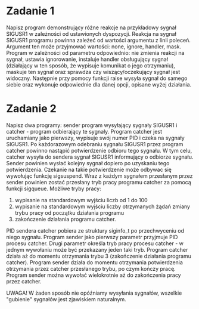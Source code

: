 # Zadanie 1
Napisz program demonstrujący różne reakcje na przykładowy sygnał SIGUSR1 w zależności od ustawionych dyspozycji. Reakcja na sygnał SIGUSR1 programu powinna zależeć od wartości argumentu z linii poleceń. Argument ten może przyjmować wartości: none, ignore, handler, mask. Program w zależności od parametru odpowiednio: nie zmienia reakcji na sygnał, ustawia ignorowanie, instaluje handler obsługujący sygnał (działający w ten sposób, że wypisuje komunikat o jego otrzymaniu), maskuje ten sygnał oraz sprawdza czy wiszący/oczekujący sygnał jest widoczny. Następnie przy pomocy funkcji raise wysyła sygnał do samego siebie oraz wykonuje odpowiednie dla danej opcji, opisane wyżej działania.

# Zadanie 2
Napisz dwa programy: sender program wysyłający sygnały SIGUSR1 i catcher - program odbierający te sygnały. Program catcher jest uruchamiany jako pierwszy, wypisuje swój numer PID i czeka na sygnały SIGUSR1. Po każdorazowym odebraniu sygnału SIGUSR1 przez program catcher powinno nastąpić potwierdzenie odbioru tego sygnału. W tym celu, catcher wysyła do sendera sygnał SIGUSR1 informujący o odbiorze sygnału. Sender powinien wysłać kolejny sygnał dopiero po uzyskaniu tego potwierdzenia. Czekanie na takie potwierdzenie może odbywac się wywołując funkcję sigsuspend. Wraz z każdym sygnałem przesłanym przez sender powinien zostać przesłany tryb pracy programu catcher za pomocą funkcji sigqueue. Możliwe tryby pracy:

1. wypisanie na standardowym wyjściu liczb od 1 do 100
2. wypisanie na standardowym wyjściu liczby otrzymanych żądań zmiany trybu pracy od początku działania programu
3. zakończenie działania programu catcher.

PID sendera catcher pobiera ze struktury siginfo_t po przechwyceniu od niego sygnału. Program sender jako pierwszy parametr przyjmuje PID procesu catcher. Drugi parametr określa tryb pracy procesu catcher - w jednym wywołaniu może być przekazany jeden taki tryb. Program catcher działa aż do momentu otrzymania trybu 3 (zakończenie działania programu catcher). Program sender działa do momentu otrzymania potwierdzenia otrzymania przez catcher przesłanego trybu, po czym kończy pracę. Program sender można wywołać wielokrotnie aż do zakończenia pracy przez catcher.

UWAGA! W żaden sposób nie opóźniamy wysyłania sygnałów, wszelkie "gubienie" sygnałów jest zjawiskiem naturalnym.